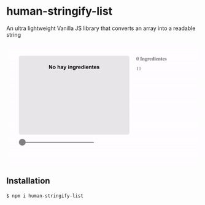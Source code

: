 # human-stringify-list

An ultra lightweight Vanilla JS library that converts an array into a readable string

![Example of Coloured Success](doc/example.gif)

## Installation

```
$ npm i human-stringify-list
```
